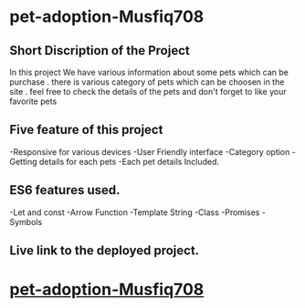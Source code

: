 # pet-adoption-Musfiq708
## Short Discription of the Project
In this project We have various information about some pets which can be purchase . there is various category of pets which can be choosen in the site . feel free to check the details of the pets and don't forget to like your favorite pets

## Five feature of this project 
-Responsive for various devices
-User Friendly interface
-Category option
-Getting details for each pets
-Each pet details Included.

## ES6 features used.
-Let and const
-Arrow Function
-Template String
-Class
-Promises
-Symbols

## Live link to the deployed project.
# [pet-adoption-Musfiq708](https://melodious-valkyrie-63a83f.netlify.app/)